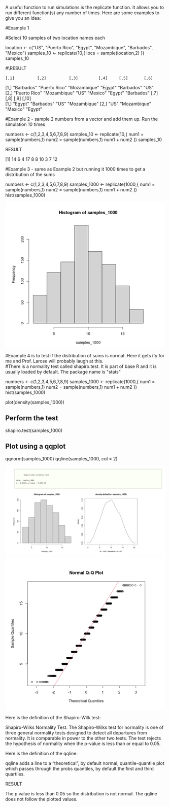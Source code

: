 A useful function to run simulations is the replicate function.  It allows you to run different function(s) any number of times.  Here are some examples to give you an idea:

#Example 1

#Select 10 samples of two location names each

location <- c("US", "Puerto Rico", "Egypt", "Mozambique", "Barbados", "Mexico")
samples_10 <- replicate(10,{
  locs = sample(location,2)
})
samples_10

#\RESULT

    [,1]          [,2]          [,3]         [,4]     [,5]       [,6]      
[1,] "Barbados"    "Puerto Rico" "Mozambique" "Egypt"  "Barbados" "US"      
[2,] "Puerto Rico" "Mozambique"  "US"         "Mexico" "Egypt"    "Barbados"
     [,7]    [,8]         [,9]     [,10]       
[1,] "Egypt" "Barbados"   "US"     "Mozambique"
[2,] "US"    "Mozambique" "Mexico" "Egypt"    


#Example 2 - sample 2 numbers from a vector and add them up.  Run the simulation 10 times

numbers <- c(1,2,3,4,5,6,7,8,9)
samples_10 <- replicate(10,{
  num1 = sample(numbers,1)
  num2 = sample(numbers,1)
  num1 + num2
})
samples_10

RESULT

[1] 14  6  4 17  8  8 10  3  7 12

#Example 3 - same as Example 2 but running it 1000 times to get a distribution of the sums

numbers <- c(1,2,3,4,5,6,7,8,9)
samples_1000 <- replicate(1000,{
  num1 = sample(numbers,1)
  num2 = sample(numbers,1)
  num1 + num2
})
hist(samples_1000)

![png](image1.PNG)

 

#Example 4 is to test if the distribution of sums is normal.  Here it gets ify for me and Prof. Larose will probably laugh at this.  
#There is a normality test called shapiro.test.  It is part of base R and it is usually loaded by default.  The package name is "stats"

numbers <- c(1,2,3,4,5,6,7,8,9)
samples_1000 <- replicate(1000,{
  num1 = sample(numbers,1)
  num2 = sample(numbers,1)
  num1 + num2
})
hist(samples_1000)

plot(density(samples_1000))

## Perform the test
shapiro.test(samples_1000)

## Plot using a qqplot
qqnorm(samples_1000)
qqline(samples_1000, col = 2)

![png](image2.PNG)
![png](image3.PNG)
 
Here is the definition of the Shapiro-Wilk test: 

Shapiro-Wilks Normality Test. The Shapiro-Wilks test for normality is one of three general normality tests designed to detect all departures from normality. It is comparable in power to the other two tests. The test rejects the hypothesis of normality when the p-value is less than or equal to 0.05.

Here is the definition of the qqline:

qqline adds a line to a “theoretical”, by default normal, quantile-quantile plot which passes through the probs quantiles, by default the first and third quartiles.

RESULT

The p value is less than 0.05 so the distribution is not normal.  The qqline does not follow the plotted values.
